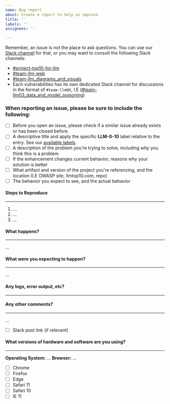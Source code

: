 ```yaml
---
name: Bug report
about: Create a report to help us improve
title: ''
labels: ''
assignees: ''

---
```


Remember, an issue is not the place to ask questions. You can use our [Slack channel](https://github.com/OWASP/www-project-top-10-for-large-language-model-applications/wiki) for that, or you may want to consult the following Slack channels:

- [#project-top10-for-llm](https://owasp.slack.com/archives/C05956H7R8R)
- [#team-llm-web](https://owasp.slack.com/archives/C06RXVCQB1C)
- [#team-llm_diagrams_and_visuals](https://owasp.slack.com/archives/C05L7TW8VCY)
- Each vulnerabilities has its own dedicated Slack channel for discussions in the format of `#team-llm0X`, I.E ([#team-llm03_data_and_model_poisoning](https://owasp.slack.com/archives/C05F7JWFYBU))

### When reporting an issue, please be sure to include the following:
- [ ] Before you open an issue, please check if a similar issue already exists or has been closed before.
- [ ] A descriptive title and apply the specific **LLM-0-10** label relative to the entry. See our [available labels](https://github.com/OWASP/www-project-top-10-for-large-language-model-applications/labels).
- [ ] A description of the problem you're trying to solve, including *why* you think this is a problem
- [ ] If the enhancement changes current behavior, reasons why your solution is better
- [ ] What artifact and version of the project you're referencing, and the location (I.E OWASP site, llmtop10.com, repo)
- [ ] The behavior you expect to see, and the actual behavior

#### Steps to Reproduce
-------------------------------------------
1. …
2. …
3. …

#### What happens?
-------------
…

#### What were you expecting to happen?
----------------------------------
…

#### Any logs, error output, etc?
----------------------------


#### Any other comments?
-------------------
…

- [ ] Slack post link (if relevant)

#### What versions of hardware and software are you using?
----------------------------------------
**Operating System:** …
**Browser:** …

- [ ] Chrome
- [ ] Firefox
- [ ] Edge
- [ ] Safari 11
- [ ] Safari 10
- [ ] IE 11
